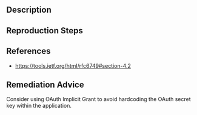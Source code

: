 ## Description


## Reproduction Steps


## References

- https://tools.ietf.org/html/rfc6749#section-4.2


## Remediation Advice

Consider using OAuth Implicit Grant to avoid hardcoding the OAuth secret key within the application.

